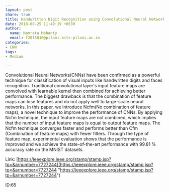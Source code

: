 ```yaml
---
layout: post
share: true
title: Handwritten Digit Recognition using Convolutional Neural Networks
date: 2018-08-25 11:49:19 +0530
author:
  name: Namrata Mohanty
  email: f2015010@pilani.bits-pilani.ac.in
categories:
- CNN
tags:
- Medium

---
```

Convolutional Neural Networks(CNNs) have been confirmed as a powerful technique for classification of visual inputs like handwritten digits and faces recognition. Traditional convolutional layer's input feature maps are convolved with learnable kernel then combined for achieving better performance. The biggest drawback is that the combination of feature maps can lose features and do not apply well to large-scale neural networks. In this paper, we introduce Ncfm(No combination of feature maps), a novel technique to improve the performance of CNNs. By applying Ncfm technique, the input feature maps are not combined, which implies that the number of input feature maps is equal to output feature maps. The Ncfm technique converges faster and performs better than Cfm (Combination of feature maps) with fewer filters. Through the type of feature map, experimental evaluation shows that the performance is improved and we achieve the state-of-the-art performance with 99.81 % accuracy rate on the MNIST datasets.

Link: [https://ieeexplore.ieee.org/stamp/stamp.jsp?tp=&arnumber=7727244](https://ieeexplore.ieee.org/stamp/stamp.jsp?tp=&arnumber=7727244 "https://ieeexplore.ieee.org/stamp/stamp.jsp?tp=&arnumber=7727244")

ID:65